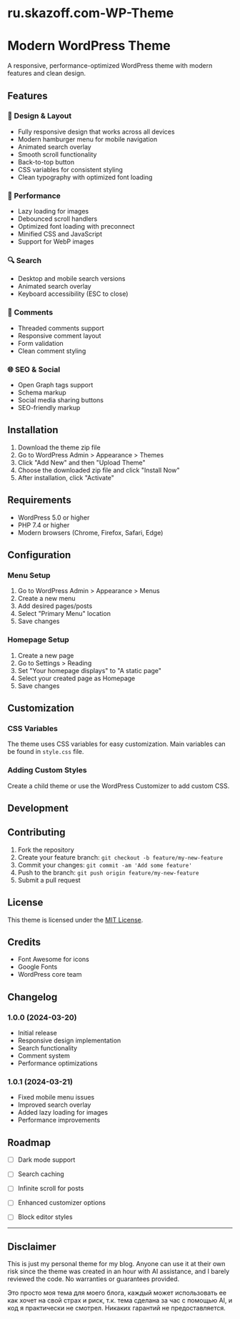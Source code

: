 # ru.skazoff.com-WP-Theme
 
# Modern WordPress Theme

A responsive, performance-optimized WordPress theme with modern features and clean design.

## Features

### 🎨 Design & Layout
- Fully responsive design that works across all devices
- Modern hamburger menu for mobile navigation
- Animated search overlay
- Smooth scroll functionality
- Back-to-top button
- CSS variables for consistent styling
- Clean typography with optimized font loading

### 🚀 Performance
- Lazy loading for images
- Debounced scroll handlers
- Optimized font loading with preconnect
- Minified CSS and JavaScript
- Support for WebP images

### 🔍 Search
- Desktop and mobile search versions
- Animated search overlay
- Keyboard accessibility (ESC to close)

### 💬 Comments
- Threaded comments support
- Responsive comment layout
- Form validation
- Clean comment styling

### 🌐 SEO & Social
- Open Graph tags support
- Schema markup
- Social media sharing buttons
- SEO-friendly markup

## Installation

1. Download the theme zip file
2. Go to WordPress Admin > Appearance > Themes
3. Click "Add New" and then "Upload Theme"
4. Choose the downloaded zip file and click "Install Now"
5. After installation, click "Activate"

## Requirements
- WordPress 5.0 or higher
- PHP 7.4 or higher
- Modern browsers (Chrome, Firefox, Safari, Edge)

## Configuration

### Menu Setup
1. Go to WordPress Admin > Appearance > Menus
2. Create a new menu
3. Add desired pages/posts
4. Select "Primary Menu" location
5. Save changes

### Homepage Setup
1. Create a new page
2. Go to Settings > Reading
3. Set "Your homepage displays" to "A static page"
4. Select your created page as Homepage
5. Save changes

## Customization

### CSS Variables
The theme uses CSS variables for easy customization. Main variables can be found in `style.css` file.

### Adding Custom Styles
Create a child theme or use the WordPress Customizer to add custom CSS.

## Development

## Contributing

1. Fork the repository
2. Create your feature branch: `git checkout -b feature/my-new-feature`
3. Commit your changes: `git commit -am 'Add some feature'`
4. Push to the branch: `git push origin feature/my-new-feature`
5. Submit a pull request

## License

This theme is licensed under the [MIT License](LICENSE).

## Credits

- Font Awesome for icons
- Google Fonts
- WordPress core team

## Changelog

### 1.0.0 (2024-03-20)
- Initial release
- Responsive design implementation
- Search functionality
- Comment system
- Performance optimizations

### 1.0.1 (2024-03-21)
- Fixed mobile menu issues
- Improved search overlay
- Added lazy loading for images
- Performance improvements

## Roadmap

- [ ] Dark mode support
- [ ] Search caching
- [ ] Infinite scroll for posts
- [ ] Enhanced customizer options
- [ ] Block editor styles


---

## Disclaimer

This is just my personal theme for my blog. Anyone can use it at their own risk since the theme was created in an hour with AI assistance, and I barely reviewed the code. No warranties or guarantees provided.

Это просто моя тема для моего блога, каждый может использовать ее как хочет на свой страх и риск, т.к. тема сделана за час с помощью AI, и код я практически не смотрел. Никаких гарантий не предоставляется.